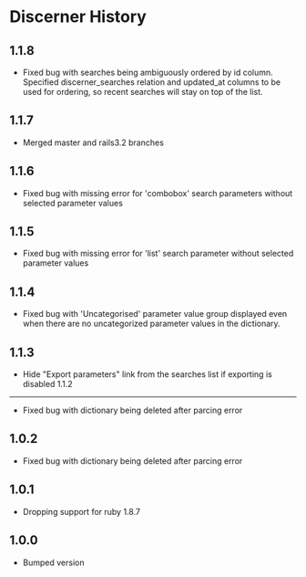 Discerner History
============
1.1.8
-----
- Fixed bug with searches being ambiguously ordered by id column. Specified discerner_searches relation and updated_at columns to be used for ordering, so recent searches will stay on top of the list.

1.1.7
-----
- Merged master and rails3.2 branches

1.1.6
-----
- Fixed bug with missing error for 'combobox' search parameters without selected parameter values

1.1.5
-----
- Fixed bug with missing error for 'list' search parameter without selected parameter values

1.1.4
-----
- Fixed bug with 'Uncategorised' parameter value group displayed even when there are no uncategorized parameter values in the dictionary.

1.1.3
-----
- Hide "Export parameters" link from the searches list if exporting is disabled
1.1.2
-----
- Fixed bug with dictionary being deleted after parcing error

1.0.2
-----
* Fixed bug with dictionary being deleted after parcing error

1.0.1
-----
- Dropping support for ruby 1.8.7

1.0.0
-----
- Bumped version
